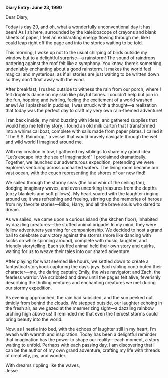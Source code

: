 
**Diary Entry: June 23, 1990**

Dear Diary,

Today is day 29, and oh, what a wonderfully unconventional day it has been! As I sit here, surrounded by the kaleidoscope of crayons and blank sheets of paper, I feel an exhilarating energy flowing through me, like I could leap right off the page and into the stories waiting to be told.

This morning, I woke up not to the usual chirping of birds outside my window but to a delightful surprise—a rainstorm! The sound of raindrops pattering against the roof felt like a symphony. You know, there’s something undeniably enchanting about a good rainstorm. It makes the world feel magical and mysterious, as if all stories are just waiting to be written down so they don’t float away with the wind.

After breakfast, I rushed outside to witness the rain from our porch, where I felt droplets dance on my skin like playful fairies. I couldn’t help but join in the fun, hopping and twirling, feeling the excitement of a world washed anew! As I splashed in puddles, I was struck with a thought—a realization that today was the perfect day to craft my very own rain-themed adventure!

I ran back inside, my mind buzzing with ideas, and gathered supplies that would help me tell my story. I found an old milk carton that I transformed into a whimsical boat, complete with sails made from paper plates. I called it “The S.S. Raindrop,” a vessel that would bravely navigate through the wet and wild world I imagined around me.

With my creation in tow, I gathered my siblings to share my grand idea. “Let’s escape into the sea of imagination!” I proclaimed dramatically. Together, we launched our adventurous expedition, pretending we were explorers venturing across uncharted waters. The living room became our vast ocean, with the couch representing the shores of our new find!

We sailed through the stormy seas (the loud whir of the ceiling fan), dodging imaginary waves, and even uncorking treasures from the depths (cozy blankets and soft pillows). My heart soared with the laughter ringing around us; it was refreshing and freeing, stirring up the memories of heroes from my favorite stories—Bilbo, Harry, and all the brave souls who dared to dream.

As we sailed, we came upon a curious island (the kitchen floor), inhabited by dazzling creatures—the stuffed animal brigade! In my mind, they were fellow adventurers yearning for companionship. We decided to host a grand ball to celebrate our victory against the storms (more like dancing with socks on while spinning around), complete with music, laughter, and friendly storytelling. Each stuffed animal held their own story and quirks, waiting for us to weave their tales into our shared adventure.

After playing for what seemed like hours, we settled down to create a fantastical storybook capturing the day’s joys. Each sibling contributed their character—me, the daring captain; Emily, the wise navigator; and Zach, the fearless warrior. We scribbled and drew until the pages felt alive, feverishly describing the thrilling ventures and enchanting creatures we met during our stormy expedition.

As evening approached, the rain had subsided, and the sun peeked out timidly from behind the clouds. We stepped outside, our laughter echoing in the fresh air, as we gazed at the mesmerizing sight—a dazzling rainbow arching high above us! It reminded me that even the fiercest storms could bring beauty into the world.

Now, as I nestle into bed, with the echoes of laughter still in my heart, I’m awash with warmth and inspiration. Today has been a delightful reminder that imagination has the power to shape our reality—each moment, a story waiting to unfold. Perhaps with each passing day, I am discovering that I can be the author of my own grand adventure, crafting my life with threads of creativity, joy, and wonder.

With dreams rippling like the waves,  
Jesse
